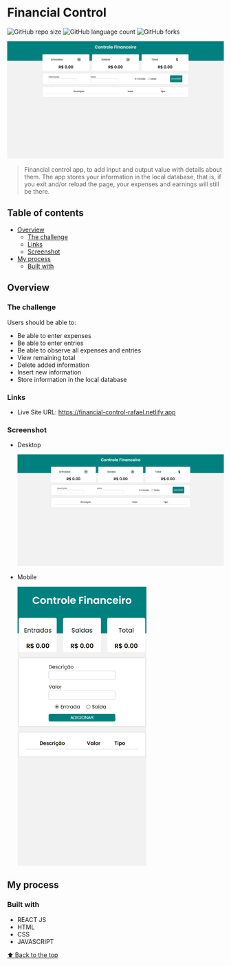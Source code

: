 # Financial Control

![GitHub repo size](https://img.shields.io/github/repo-size/RafaelHDSV/Financial-Control?style=for-the-badge)
![GitHub language count](https://img.shields.io/github/languages/count/RafaelHDSV/Financial-Control?style=for-the-badge)
![GitHub forks](https://img.shields.io/github/forks/RafaelHDSV/Financial-Control?style=for-the-badge)

<img src="./public/desktop.png" alt="desktop.png">

> Financial control app, to add input and output value with details about them. The app stores your information in the local database, that is, if you exit and/or reload the page, your expenses and earnings will still be there.

## Table of contents

- [Overview](#overview)
  - [The challenge](#the-challenge)
  - [Links](#links)
  - [Screenshot](#screenshot)
- [My process](#my-process)
  - [Built with](#built-with)

## Overview

### The challenge

Users should be able to:

- Be able to enter expenses
- Be able to enter entries
- Be able to observe all expenses and entries
- View remaining total
- Delete added information
- Insert new information
- Store information in the local database

### Links

- Live Site URL: https://financial-control-rafael.netlify.app

### Screenshot

  - Desktop
  
    ![](./public/desktop.png)
    
  - Mobile
    
    <img src="./public/mobile.png" alt="mobile.png" width="300px">

## My process

### Built with

- REACT JS
- HTML
- CSS
- JAVASCRIPT

[⬆ Back to the top](#financial-control)<br>
